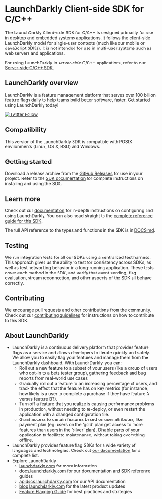 LaunchDarkly Client-side SDK for C/C++ 
===================================

The LaunchDarkly Client-side SDK for C/C++ is designed primarily for use in desktop and embedded systems applications. It follows the client-side LaunchDarkly model for single-user contexts (much like our mobile or JavaScript SDKs). It is not intended for use in multi-user systems such as web servers and applications.

For using LaunchDarkly in _server-side_ C/C++ applications, refer to our [Server-side C/C++ SDK](https://github.com/launchdarkly/c-server-sdk).

LaunchDarkly overview
-------------------------
[LaunchDarkly](https://www.launchdarkly.com) is a feature management platform that serves over 100 billion feature flags daily to help teams build better software, faster. [Get started](https://docs.launchdarkly.com/docs/getting-started) using LaunchDarkly today!

[![Twitter Follow](https://img.shields.io/twitter/follow/launchdarkly.svg?style=social&label=Follow&maxAge=2592000)](https://twitter.com/intent/follow?screen_name=launchdarkly)

Compatibility
-------------------------

This version of the LaunchDarkly SDK is compatible with POSIX environments (Linux, OS X, BSD) and Windows.

Getting started
---------------

Download a release archive from the [GitHub Releases](https://github.com/launchdarkly/c-client-sdk/releases) for use in your project. Refer to the [SDK documentation](https://docs.launchdarkly.com/docs/c-sdk-reference#section-getting-started) for complete instructions on installing and using the SDK.

Learn more
-----------

Check out our [documentation](https://docs.launchdarkly.com) for in-depth instructions on configuring and using LaunchDarkly. You can also head straight to the [complete reference guide for this SDK](https://docs.launchdarkly.com/docs/c-sdk-reference).

The full API reference to the types and functions in the SDK is in [DOCS.md](DOCS.md).

Testing
-------
 
We run integration tests for all our SDKs using a centralized test harness. This approach gives us the ability to test for consistency across SDKs, as well as test networking behavior in a long-running application. These tests cover each method in the SDK, and verify that event sending, flag evaluation, stream reconnection, and other aspects of the SDK all behave correctly.
 
Contributing
------------

We encourage pull requests and other contributions from the community. Check out our [contributing guidelines](CONTRIBUTING.md) for instructions on how to contribute to this SDK.
 
About LaunchDarkly
-----------
 
* LaunchDarkly is a continuous delivery platform that provides feature flags as a service and allows developers to iterate quickly and safely. We allow you to easily flag your features and manage them from the LaunchDarkly dashboard.  With LaunchDarkly, you can:
    * Roll out a new feature to a subset of your users (like a group of users who opt-in to a beta tester group), gathering feedback and bug reports from real-world use cases.
    * Gradually roll out a feature to an increasing percentage of users, and track the effect that the feature has on key metrics (for instance, how likely is a user to complete a purchase if they have feature A versus feature B?).
    * Turn off a feature that you realize is causing performance problems in production, without needing to re-deploy, or even restart the application with a changed configuration file.
    * Grant access to certain features based on user attributes, like payment plan (eg: users on the ‘gold’ plan get access to more features than users in the ‘silver’ plan). Disable parts of your application to facilitate maintenance, without taking everything offline.
* LaunchDarkly provides feature flag SDKs for a wide variety of languages and technologies. Check out [our documentation](https://docs.launchdarkly.com/docs) for a complete list.
* Explore LaunchDarkly
    * [launchdarkly.com](https://www.launchdarkly.com/ "LaunchDarkly Main Website") for more information
    * [docs.launchdarkly.com](https://docs.launchdarkly.com/  "LaunchDarkly Documentation") for our documentation and SDK reference guides
    * [apidocs.launchdarkly.com](https://apidocs.launchdarkly.com/  "LaunchDarkly API Documentation") for our API documentation
    * [blog.launchdarkly.com](https://blog.launchdarkly.com/  "LaunchDarkly Blog Documentation") for the latest product updates
    * [Feature Flagging Guide](https://github.com/launchdarkly/featureflags/  "Feature Flagging Guide") for best practices and strategies